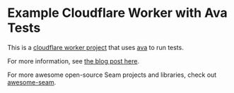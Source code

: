 # Example Cloudflare Worker with Ava Tests

This is a [cloudflare worker project](https://workers.cloudflare.com/) that uses [ava](https://github.com/avajs/ava) to run tests.

For more information, see [the blog post here](https://www.seam.co/engineering/Running-Cloudflare-Worker-Tests-with-Ava_3efc6813-da75-451b-b51e-0e41c30cde44).

For more awesome open-source Seam projects and libraries, check out [awesome-seam](https://github.com/seamapi/awesome-seam).
